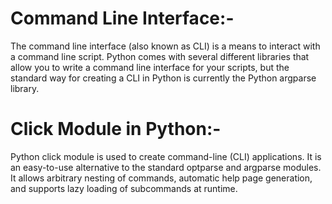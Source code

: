 # Command Line Interface:-
The command line interface (also known as CLI) is a means to interact with a command line script. Python comes with several different libraries that allow you to write a command line interface for your scripts, but the standard way for creating a CLI in Python is currently the Python argparse library.

# Click Module in Python:-
Python click module is used to create command-line (CLI) applications. It is an easy-to-use alternative to the standard optparse and argparse modules. It allows arbitrary nesting of commands, automatic help page generation, and supports lazy loading of subcommands at runtime.
